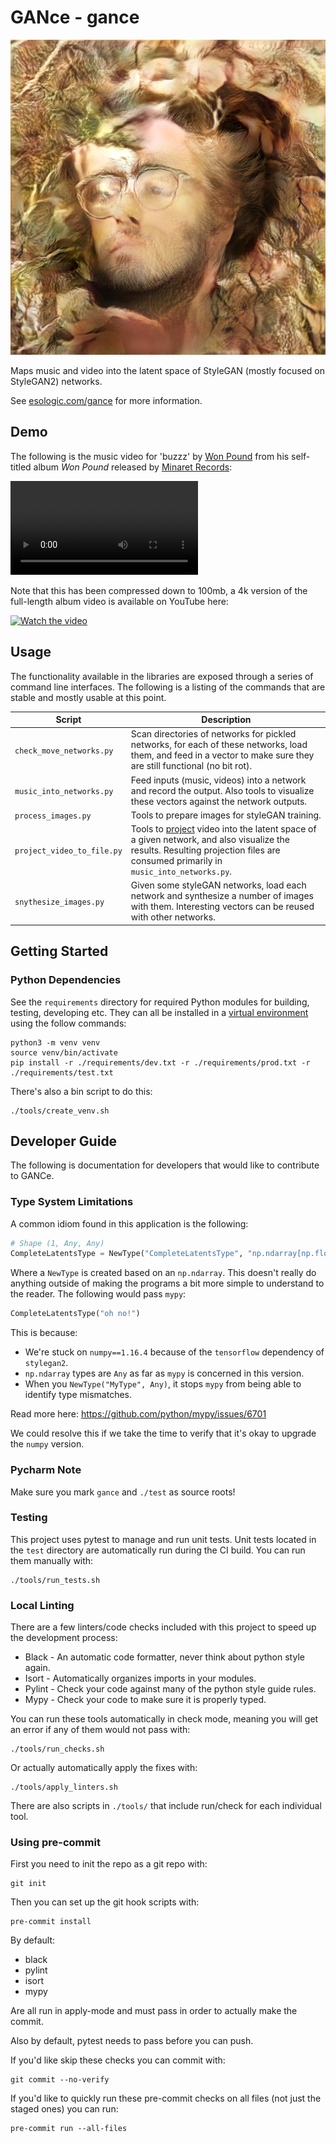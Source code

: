 # GANce - gance 

![Sample network output](./docs_assets/gance_sample.png)

Maps music and video into the latent space of StyleGAN (mostly focused on StyleGAN2) networks.

See [esologic.com/gance](https://www.esologic.com/gance) for more information.

## Demo

The following is the music video for 'buzzz' by 
[Won Pound](https://wonpound.bandcamp.com/) from his self-titled album _Won Pound_ released by 
[Minaret Records](https://www.minaretrecords.com/):

![Sample network output](./docs_assets/buzzz.mp4)

Note that this has been compressed down to 100mb, a 4k version of the full-length album video is 
available on YouTube here: 


[![Watch the video](https://img.youtube.com/vi/qc573jxXgII/default.jpg)](https://youtu.be/qc573jxXgII)

## Usage

The functionality available in the libraries are exposed through a series of command line 
interfaces. The following is a listing of the commands that are stable and mostly usable at this
point.

| **Script**                 | **Description**                                                                                                                                                                                                                                          |
|----------------------------|----------------------------------------------------------------------------------------------------------------------------------------------------------------------------------------------------------------------------------------------------------|
| `check_move_networks.py`   | Scan directories of networks for pickled networks, for each of these networks, load them, and feed in a vector to make sure they are still functional (no bit rot).                                                                                      |
| `music_into_networks.py`   | Feed inputs (music, videos) into a network and record the output. Also tools to visualize these vectors against the network outputs.                                                                                                                     |
| `process_images.py`        | Tools to prepare images for styleGAN training.                                                                                                                                                                                                           |
| `project_video_to_file.py` | Tools to [project](https://github.com/NVlabs/stylegan2#projecting-images-to-latent-space) video into the latent space of a given network, and also visualize the results. Resulting projection files are consumed primarily in `music_into_networks.py`. |
| `snythesize_images.py`     | Given some styleGAN networks, load each network and synthesize a number of images with them. Interesting vectors can be reused with other networks.                                                                                                      |

## Getting Started

### Python Dependencies

See the `requirements` directory for required Python modules for building, testing, developing etc.
They can all be installed in a [virtual environment](https://docs.python.org/3/library/venv.html) 
using the follow commands:

```
python3 -m venv venv
source venv/bin/activate
pip install -r ./requirements/dev.txt -r ./requirements/prod.txt -r ./requirements/test.txt
```

There's also a bin script to do this:

```
./tools/create_venv.sh
```


## Developer Guide

The following is documentation for developers that would like to contribute
to GANCe.

### Type System Limitations

A common idiom found in this application is the following:

```python
# Shape (1, Any, Any)
CompleteLatentsType = NewType("CompleteLatentsType", "np.ndarray[np.float32]")  # type: ignore
```

Where a `NewType` is created based on an `np.ndarray`. This doesn't really do anything outside
of making the programs a bit more simple to understand to the reader. The following would pass
`mypy`:

```python
CompleteLatentsType("oh no!")
```

This is because:
* We're stuck on `numpy==1.16.4` because of the `tensorflow` dependency of `stylegan2`.
* `np.ndarray` types are `Any` as far as `mypy` is concerned in this version.
* When you `NewType("MyType", Any)`, it stops `mypy` from being able to identify type mismatches.

Read more here: https://github.com/python/mypy/issues/6701

We could resolve this if we take the time to verify that it's okay to upgrade the `numpy` version.

### Pycharm Note

Make sure you mark `gance` and `./test` as source roots!

### Testing

This project uses pytest to manage and run unit tests. Unit tests located in the `test` directory 
are automatically run during the CI build. You can run them manually with:

```
./tools/run_tests.sh
```

### Local Linting

There are a few linters/code checks included with this project to speed up the development process:

* Black - An automatic code formatter, never think about python style again.
* Isort - Automatically organizes imports in your modules.
* Pylint - Check your code against many of the python style guide rules.
* Mypy - Check your code to make sure it is properly typed.

You can run these tools automatically in check mode, meaning you will get an error if any of them
would not pass with:

```
./tools/run_checks.sh
```

Or actually automatically apply the fixes with:

```
./tools/apply_linters.sh
```

There are also scripts in `./tools/` that include run/check for each individual tool.


### Using pre-commit

First you need to init the repo as a git repo with:

```
git init
```

Then you can set up the git hook scripts with:

```
pre-commit install
```

By default:

* black
* pylint
* isort
* mypy

Are all run in apply-mode and must pass in order to actually make the commit.

Also by default, pytest needs to pass before you can push.

If you'd like skip these checks you can commit with:

```
git commit --no-verify
```

If you'd like to quickly run these pre-commit checks on all files (not just the staged ones) you
can run:

```
pre-commit run --all-files
```

